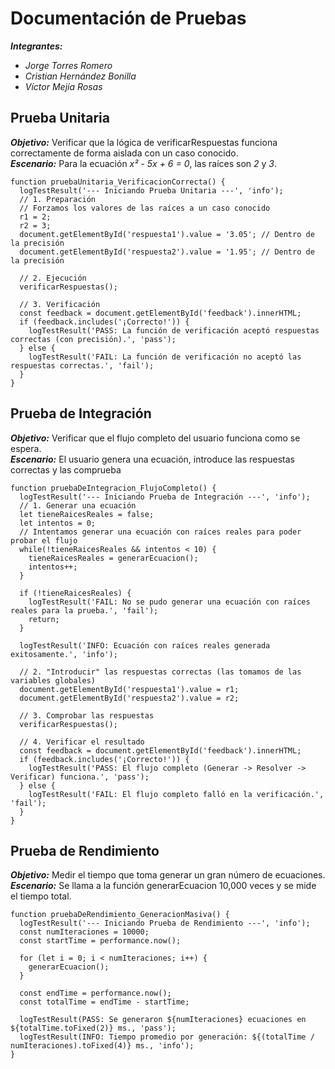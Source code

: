 # Documentación de Pruebas
***Integrantes:***
- *Jorge Torres Romero*
- *Cristian Hernández Bonilla*
- *Víctor Mejía Rosas*
## Prueba Unitaria
***Objetivo:*** Verificar que la lógica de verificarRespuestas funciona correctamente de forma aislada con un caso conocido. <br>
***Escenario:*** Para la ecuación *x² - 5x + 6 = 0*, las raíces son *2* y *3*.
```
function pruebaUnitaria_VerificacionCorrecta() {
  logTestResult('--- Iniciando Prueba Unitaria ---', 'info');
  // 1. Preparación
  // Forzamos los valores de las raíces a un caso conocido
  r1 = 2;
  r2 = 3;
  document.getElementById('respuesta1').value = '3.05'; // Dentro de la precisión
  document.getElementById('respuesta2').value = '1.95'; // Dentro de la precisión

  // 2. Ejecución 
  verificarRespuestas();

  // 3. Verificación 
  const feedback = document.getElementById('feedback').innerHTML;
  if (feedback.includes('¡Correcto!')) {
    logTestResult('PASS: La función de verificación aceptó respuestas correctas (con precisión).', 'pass');
  } else {
    logTestResult('FAIL: La función de verificación no aceptó las respuestas correctas.', 'fail');
  }
}

```
## Prueba de Integración
***Objetivo:*** Verificar que el flujo completo del usuario funciona como se espera. <br>
***Escenario:*** El usuario genera una ecuación, introduce las respuestas correctas y las comprueba
```
function pruebaDeIntegracion_FlujoCompleto() {
  logTestResult('--- Iniciando Prueba de Integración ---', 'info');
  // 1. Generar una ecuación
  let tieneRaicesReales = false;
  let intentos = 0;
  // Intentamos generar una ecuación con raíces reales para poder probar el flujo
  while(!tieneRaicesReales && intentos < 10) {
    tieneRaicesReales = generarEcuacion();
    intentos++;
  }

  if (!tieneRaicesReales) {
    logTestResult('FAIL: No se pudo generar una ecuación con raíces reales para la prueba.', 'fail');
    return;
  }

  logTestResult('INFO: Ecuación con raíces reales generada exitosamente.', 'info');

  // 2. "Introducir" las respuestas correctas (las tomamos de las variables globales)
  document.getElementById('respuesta1').value = r1;
  document.getElementById('respuesta2').value = r2;
        
  // 3. Comprobar las respuestas
  verificarRespuestas();

  // 4. Verificar el resultado
  const feedback = document.getElementById('feedback').innerHTML;
  if (feedback.includes('¡Correcto!')) {
    logTestResult('PASS: El flujo completo (Generar -> Resolver -> Verificar) funciona.', 'pass');
  } else {
    logTestResult('FAIL: El flujo completo falló en la verificación.', 'fail');
  }
}
```

## Prueba de Rendimiento
***Objetivo:*** Medir el tiempo que toma generar un gran número de ecuaciones.
***Escenario:*** Se llama a la función generarEcuacion 10,000 veces y se mide el tiempo total.
```
function pruebaDeRendimiento_GeneracionMasiva() {
  logTestResult('--- Iniciando Prueba de Rendimiento ---', 'info');
  const numIteraciones = 10000;
  const startTime = performance.now();

  for (let i = 0; i < numIteraciones; i++) {
    generarEcuacion();
  }

  const endTime = performance.now();
  const totalTime = endTime - startTime;

  logTestResult(PASS: Se generaron ${numIteraciones} ecuaciones en ${totalTime.toFixed(2)} ms., 'pass');
  logTestResult(INFO: Tiempo promedio por generación: ${(totalTime / numIteraciones).toFixed(4)} ms., 'info');
}
```
